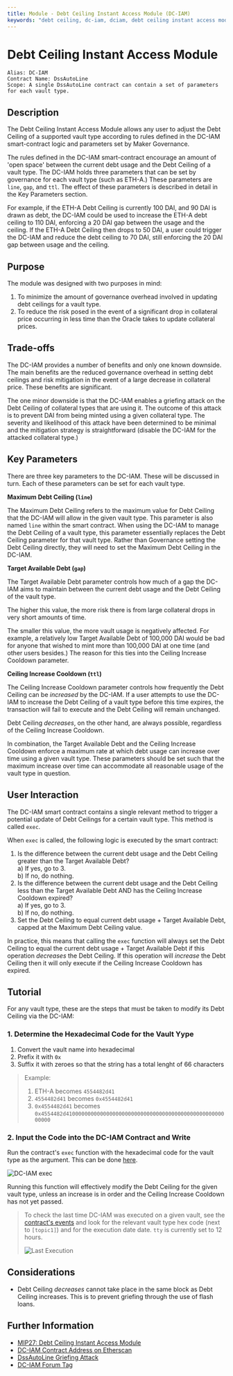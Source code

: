 ```yaml
---
title: Module - Debt Ceiling Instant Access Module (DC-IAM)
keywords: "debt ceiling, dc-iam, dciam, debt ceiling instant access module"
---
```


# Debt Ceiling Instant Access Module

```
Alias: DC-IAM
Contract Name: DssAutoLine
Scope: A single DssAutoLine contract can contain a set of parameters for each vault type.
```

## Description
The Debt Ceiling Instant Access Module allows any user to adjust the Debt Ceiling of a supported vault type according to rules defined in the DC-IAM smart-contract logic and parameters set by Maker Governance. 

The rules defined in the DC-IAM smart-contract encourage an amount of 'open space' between the current debt usage and the Debt Ceiling of a vault type. The DC-IAM holds three parameters that can be set by governance for each vault type (such as ETH-A.) These parameters are `line`, `gap`, and `ttl`. The effect of these parameters is described in detail in the Key Parameters section.

For example, if the ETH-A Debt Ceiling is currently 100 DAI, and 90 DAI is drawn as debt, the DC-IAM could be used to increase the ETH-A debt ceiling to 110 DAI, enforcing a 20 DAI gap between the usage and the ceiling. If the ETH-A Debt Ceiling then drops to 50 DAI, a user could trigger the DC-IAM and reduce the debt ceiling to 70 DAI, still enforcing the 20 DAI gap between usage and the ceiling.

## Purpose

The module was designed with two purposes in mind:
1. To minimize the amount of governance overhead involved in updating debt ceilings for a vault type.
2. To reduce the risk posed in the event of a significant drop in collateral price occurring in less time than the Oracle takes to update collateral prices.

## Trade-offs

The DC-IAM provides a number of benefits and only one known downside. The main benefits are the reduced governance overhead in setting debt ceilings and risk mitigation in the event of a large decrease in collateral price. These benefits are significant.

The one minor downside is that the DC-IAM enables a griefing attack on the Debt Ceiling of collateral types that are using it. The outcome of this attack is to prevent DAI from being minted using a given collateral type. The severity and likelihood of this attack have been determined to be minimal and the mitigation strategy is straightforward (disable the DC-IAM for the attacked collateral type.)

## Key Parameters

There are three key parameters to the DC-IAM. These will be discussed in turn. Each of these parameters can be set for each vault type.

**Maximum Debt Ceiling (`line`)**

The Maximum Debt Ceiling refers to the maximum value for Debt Ceiling that the DC-IAM will allow in the given vault type. This parameter is also named `line` within the smart contract. When using the DC-IAM to manage the Debt Ceiling of a vault type, this parameter essentially replaces the Debt Ceiling parameter for that vault type. Rather than Governance setting the Debt Ceiling directly, they will need to set the Maximum Debt Ceiling in the DC-IAM.

**Target Available Debt (`gap`)**

The Target Available Debt parameter controls how much of a gap the DC-IAM aims to maintain between the current debt usage and the Debt Ceiling of the vault type. 

The higher this value, the more risk there is from large collateral drops in very short amounts of time. 

The smaller this value, the more vault usage is negatively affected. For example, a relatively low Target Available Debt of 100,000 DAI would be bad for anyone that wished to mint more than 100,000 DAI at one time (and other users besides.) The reason for this ties into the Ceiling Increase Cooldown parameter.

**Ceiling Increase Cooldown (`ttl`)**

The Ceiling Increase Cooldown parameter controls how frequently the Debt Ceiling can be *increased* by the DC-IAM. If a user attempts to use the DC-IAM to increase the Debt Ceiling of a vault type before this time expires, the transaction will fail to execute and the Debt Ceiling will remain unchanged.

Debt Ceiling *decreases*, on the other hand, are always possible, regardless of the Ceiling Increase Cooldown.

In combination, the Target Available Debt and the Ceiling Increase Cooldown enforce a maximum rate at which debt usage can increase over time using a given vault type. These parameters should be set such that the maximum increase over time can accommodate all reasonable usage of the vault type in question.

## User Interaction

The DC-IAM smart contract contains a single relevant method to trigger a potential update of Debt Ceilings for a certain vault type. This method is called `exec`.

When `exec` is called, the following logic is executed by the smart contract:

1. Is the difference between the current debt usage and the Debt Ceiling greater than the Target Available Debt?  
    a) If yes, go to 3.  
    b) If no, do nothing.  
2. Is the difference between the current debt usage and the Debt Ceiling less than the Target Available Debt AND has the Ceiling Increase Cooldown expired?  
    a) If yes, go to 3.  
    b) If no, do nothing.  
3. Set the Debt Ceiling to equal current debt usage + Target Available Debt, capped at the Maximum Debt Ceiling value.  

In practice, this means that calling the `exec` function will always set the Debt Ceiling to equal the current debt usage + Target Available Debt if this operation *decreases* the Debt Ceiling. If this operation will *increase* the Debt Ceiling then it will only execute if the Ceiling Increase Cooldown has expired.

## Tutorial

For any vault type, these are the steps that must be taken to modify its Debt Ceiling via the DC-IAM:

### 1. Determine the Hexadecimal Code for the Vault Yype
1. Convert the vault name into hexadecimal 
3. Prefix it with `0x`
4. Suffix it with zeroes so that the string has a total lenght of 66 characters
> Example:
> 1. ETH-A becomes `4554482d41`
> 2. `4554482d41` becomes `0x4554482d41`
> 3. `0x4554482d41` becomes `0x4554482d41000000000000000000000000000000000000000000000000000000`

### 2. Input the Code into the DC-IAM Contract and Write
Run the contract's `exec` function with the hexadecimal code for the vault type as the argument. This can be done [here](https://etherscan.io/address/0xc7bdd1f2b16447dcf3de045c4a039a60ec2f0ba3#writeContract).

![DC-IAM exec](https://i.imgur.com/pglxvKG.png)

Running this function will effectively modify the Debt Ceiling for the given vault type, unless an increase is in order and the Ceiling Increase Cooldown has not yet passed.

> To check the last time DC-IAM was executed on a given vault, see the [contract's events](https://etherscan.io/address/0xc7bdd1f2b16447dcf3de045c4a039a60ec2f0ba3#events) and look for the relevant vault type hex code (next to ``[topic1]``) and for the execution date date. `tty` is currently set to 12 hours.
> 
>![Last Execution](https://i.imgur.com/FEd7gBX.png)
 
## Considerations
* Debt Ceiling *decreases* cannot take place in the same block as Debt Ceiling increases. This is to prevent griefing through the use of flash loans.

## Further Information
* [MIP27: Debt Ceiling Instant Access Module](https://forum.makerdao.com/t/mip27-debt-ceiling-instant-access-module/4625)
* [DC-IAM Contract Address on Etherscan](https://etherscan.io/address/0xc7bdd1f2b16447dcf3de045c4a039a60ec2f0ba3)
* [DssAutoLine Griefing Attack](https://forum.makerdao.com/t/mip27-debt-ceiling-instant-access-module/4625/22)
* [DC-IAM Forum Tag](https://forum.makerdao.com/tag/dc-iam)